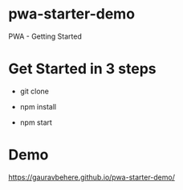 # pwa-starter-demo
PWA - Getting Started

# Get Started in 3 steps
- git clone 

- npm install

- npm start

# Demo
https://gauravbehere.github.io/pwa-starter-demo/